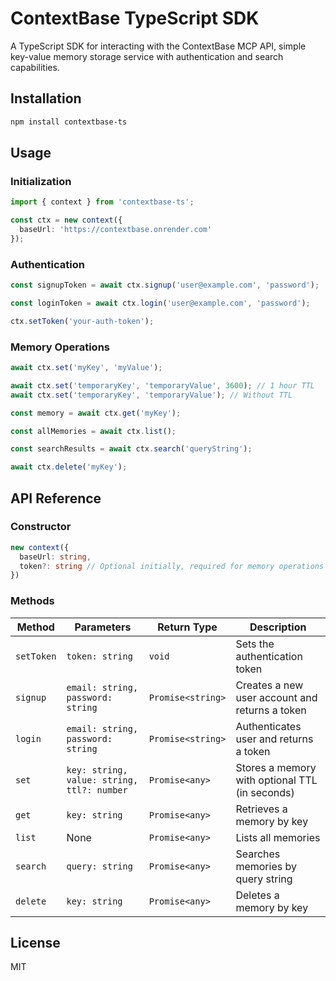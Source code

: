 # ContextBase TypeScript SDK

A TypeScript SDK for interacting with the ContextBase MCP API, simple key-value memory storage service with authentication and search capabilities.

## Installation

```bash
npm install contextbase-ts
```

## Usage

### Initialization

```typescript
import { context } from 'contextbase-ts';

const ctx = new context({
  baseUrl: 'https://contextbase.onrender.com'
});
```

### Authentication

```typescript
const signupToken = await ctx.signup('user@example.com', 'password');

const loginToken = await ctx.login('user@example.com', 'password');

ctx.setToken('your-auth-token');
```

### Memory Operations

```typescript
await ctx.set('myKey', 'myValue');

await ctx.set('temporaryKey', 'temporaryValue', 3600); // 1 hour TTL
await ctx.set('temporaryKey', 'temporaryValue'); // Without TTL

const memory = await ctx.get('myKey');

const allMemories = await ctx.list();

const searchResults = await ctx.search('queryString');

await ctx.delete('myKey');
```

## API Reference

### Constructor

```typescript
new context({
  baseUrl: string,
  token?: string // Optional initially, required for memory operations
})
```

### Methods

| Method | Parameters | Return Type | Description |
|--------|------------|-------------|-------------|
| `setToken` | `token: string` | `void` | Sets the authentication token |
| `signup` | `email: string, password: string` | `Promise<string>` | Creates a new user account and returns a token |
| `login` | `email: string, password: string` | `Promise<string>` | Authenticates user and returns a token |
| `set` | `key: string, value: string, ttl?: number` | `Promise<any>` | Stores a memory with optional TTL (in seconds) |
| `get` | `key: string` | `Promise<any>` | Retrieves a memory by key |
| `list` | None | `Promise<any>` | Lists all memories |
| `search` | `query: string` | `Promise<any>` | Searches memories by query string |
| `delete` | `key: string` | `Promise<any>` | Deletes a memory by key |


## License

MIT